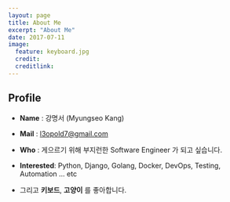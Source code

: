 ```yaml
---
layout: page
title: About Me
excerpt: "About Me"
date: 2017-07-11
image:
  feature: keyboard.jpg
  credit:
  creditlink:
---
```


## Profile

- **Name** : 강명서 (Myungseo Kang)

- **Mail** : <a href="mailto:l3opold7@gmail.com">l3opold7@gmail.com</a>

- **Who**
: 게으르기 위해 부지런한 Software Engineer 가 되고 싶습니다.

- **Interested**: Python, Django, Golang, Docker, DevOps, Testing, Automation ... etc

- 그리고 **키보드**, **고양이** 를 좋아합니다.
